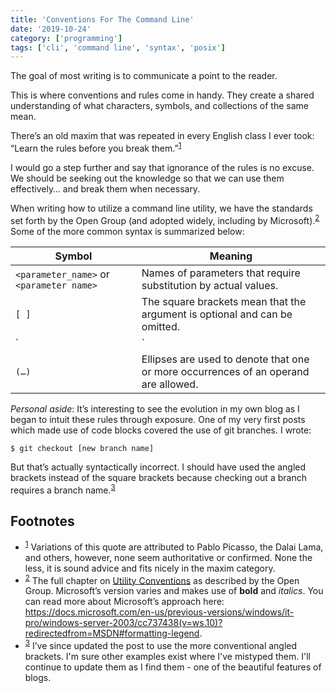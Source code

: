```yaml
---
title: 'Conventions For The Command Line'
date: '2019-10-24'
category: ['programming']
tags: ['cli', 'command line', 'syntax', 'posix']
---
```


The goal of most writing is to communicate a point to the reader.

This is where conventions and rules come in handy. They create a shared understanding of what characters, symbols, and collections of the same mean.

There’s an old maxim that was repeated in every English class I ever took: “Learn the rules before you break them.”<sup>[1](#footnotes)</sup><a id="fn1"></a>

I would go a step further and say that ignorance of the rules is no excuse. We should be seeking out the knowledge so that we can use them effectively… and break them when necessary.

When writing how to utilize a command line utility, we have the standards set forth by the Open Group (and adopted widely, including by Microsoft).<sup>[2](#footnotes)</sup><a id="fn2"></a> Some of the more common syntax is summarized below:

| Symbol                                   | Meaning                                                                             |
| ---------------------------------------- | ----------------------------------------------------------------------------------- |
| `<parameter_name>` or `<parameter name>` | Names of parameters that require substitution by actual values.                     |
| `[ ]`                                    | The square brackets mean that the argument is optional and can be omitted.          |
| `|`                                      | Arguments separated by the `|` (vertical bar or pipe) are mutually exclusive        |
| `(…)`                                    | Ellipses are used to denote that one or more occurrences of an operand are allowed. |

_Personal aside_: It’s interesting to see the evolution in my own blog as I began to intuit these rules through exposure. One of my very first posts which made use of code blocks covered the use of git branches. I wrote:

```shell
$ git checkout [new branch name]
```

But that’s actually syntactically incorrect. I should have used the angled brackets instead of the square brackets because checking out a branch requires a branch name.<sup>[3](#footnotes)</sup> <a id="fn3"></a>

## Footnotes

- <sup>[1](#fn1)</sup> Variations of this quote are attributed to Pablo Picasso, the Dalai Lama, and others, however, none seem authoritative or confirmed. None the less, it is sound advice and fits nicely in the maxim category.
- <sup>[2](#fn2)</sup> The full chapter on [Utility Conventions](https://pubs.opengroup.org/onlinepubs/9699919799/basedefs/V1_chap12.html) as described by the Open Group. Microsoft’s version varies and makes use of **bold** and _italics_. You can read more about Microsoft’s approach here: https://docs.microsoft.com/en-us/previous-versions/windows/it-pro/windows-server-2003/cc737438(v=ws.10)?redirectedfrom=MSDN#formatting-legend.
- <sup>[3](#fn3)</sup> I’ve since updated the post to use the more conventional angled brackets. I'm sure other examples exist where I've mistyped them. I'll continue to update them as I find them - one of the beautiful features of blogs.
